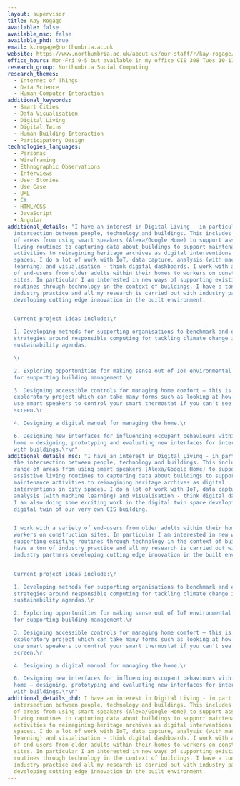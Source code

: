 ```yaml
---
layout: supervisor
title: Kay Rogage
available: false
available_msc: false
available_phd: true
email: k.rogage@northumbria.ac.uk
website: https://www.northumbria.ac.uk/about-us/our-staff/r/kay-rogage/
office_hours: Mon-Fri 9-5 but available in my office CIS 308 Tues 10-11 and Thurs 9.30-10.30.
research_group: Northumbria Social Computing
research_themes:
  - Internet of Things
  - Data Science
  - Human-Computer Interaction
additional_keywords:
  - Smart Cities
  - Data Visualisation
  - Digital Living
  - Digital Twins
  - Human-Building Interaction
  - Participatory Design
technologies_languages:
  - Personas
  - Wireframing
  - Ethnographic Observations
  - Interviews
  - User Stories
  - Use Case
  - UML
  - C#
  - HTML/CSS
  - JavaScript
  - Angular
additional_details: "I have an interest in Digital Living - in particular the
  intersection between people, technology and buildings. This includes a range
  of areas from using smart speakers (Alexa/Google Home) to support assistive
  living routines to capturing data about buildings to support maintenance
  activities to reimagining heritage archives as digital interventions in city
  spaces. I do a lot of work with IoT, data capture, analysis (with machine
  learning) and visualisation - think digital dashboards. I work with a variety
  of end-users from older adults within their homes to workers on construction
  sites. In particular I am interested in new ways of supporting existing
  routines through technology in the context of buildings. I have a ton of
  industry practice and all my research is carried out with industry partners
  developing cutting edge innovation in the built environment.


  Current project ideas include:\r

  1. Developing methods for supporting organisations to benchmark and evidence
  strategies around responsible computing for tackling climate change issues and
  sustainability agendas.

  \r

  2. Exploring opportunities for making sense out of IoT environmental data
  for supporting building management.\r

  3. Designing accessible controls for managing home comfort – this is an
  exploratory project which can take many forms such as looking at how you can
  use smart speakers to control your smart thermostat if you can’t see the
  screen.\r

  4. Designing a digital manual for managing the home.\r

  6. Designing new interfaces for influencing occupant behaviours within the
  home – designing, prototyping and evaluating new interfaces for interacting
  with buildings.\r\n"
additional_details_msc: "I have an interest in Digital Living - in particular
  the intersection between people, technology and buildings. This includes a
  range of areas from using smart speakers (Alexa/Google Home) to support
  assistive living routines to capturing data about buildings to support
  maintenance activities to reimagining heritage archives as digital
  interventions in city spaces. I do a lot of work with IoT, data capture,
  analysis (with machine learning) and visualisation - think digital dashboards.
  I am also doing some exciting work in the digital twin space developing a
  digital twin of our very own CIS building.


  I work with a variety of end-users from older adults within their homes to
  workers on construction sites. In particular I am interested in new ways of
  supporting existing routines through technology in the context of buildings. I
  have a ton of industry practice and all my research is carried out with
  industry partners developing cutting edge innovation in the built environment.


  Current project ideas include:\r

  1. Developing methods for supporting organisations to benchmark and evidence
  strategies around responsible computing for tackling climate change issues and
  sustainability agendas.\r

  2. Exploring opportunities for making sense out of IoT environmental data
  for supporting building management.\r

  3. Designing accessible controls for managing home comfort – this is an
  exploratory project which can take many forms such as looking at how you can
  use smart speakers to control your smart thermostat if you can’t see the
  screen.\r

  4. Designing a digital manual for managing the home.\r

  6. Designing new interfaces for influencing occupant behaviours within the
  home – designing, prototyping and evaluating new interfaces for interacting
  with buildings.\r\n"
additional_details_phd: I have an interest in Digital Living - in particular the
  intersection between people, technology and buildings. This includes a range
  of areas from using smart speakers (Alexa/Google Home) to support assistive
  living routines to capturing data about buildings to support maintenance
  activities to reimagining heritage archives as digital interventions in city
  spaces. I do a lot of work with IoT, data capture, analysis (with machine
  learning) and visualisation - think digital dashboards. I work with a variety
  of end-users from older adults within their homes to workers on construction
  sites. In particular I am interested in new ways of supporting existing
  routines through technology in the context of buildings. I have a ton of
  industry practice and all my research is carried out with industry partners
  developing cutting edge innovation in the built environment.
---
```

